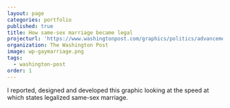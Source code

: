 ```yaml
---
layout: page
categories: portfolio
published: true
title: How same-sex marriage became legal
projecturl: 'https://www.washingtonpost.com/graphics/politics/advancements-in-same-sex-marriage/'
organization: The Washington Post
image: wp-gaymarriage.png
tags:
  - washington-post
order: 1
---
```

I reported, designed and developed this graphic looking at the speed at which states legalized same-sex marriage.
